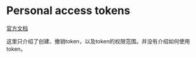 # Personal access tokens

[官方文档](https://docs.gitlab.com/ee/user/profile/personal_access_tokens.html)

这里只介绍了创建、撤销token，以及token的权限范围。并没有介绍如何使用token。


